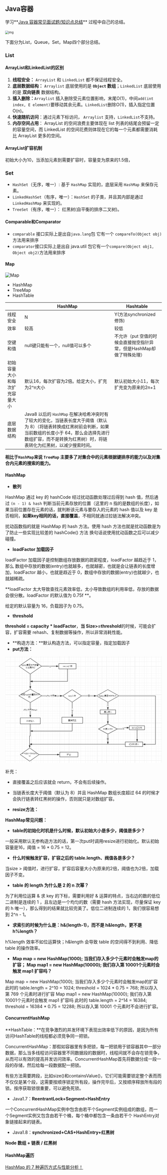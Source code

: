 ## Java容器

学习**[Java 容器常见面试题/知识点总结](https://snailclimb.gitee.io/javaguide/#/docs/java/collection/Java集合框架常见面试题)** 过程中自己的总结。

<img src="./img/java-collection-hierarchy.png" alt="img" style="zoom:67%;" />

下面分为List，Queue，Set，Map四个部分总结。

### List

#### ArrayList和LinkedList的区别

1. **线程安全：** `ArrayList` 和 `LinkedList` 都不保证线程安全。
2. **底层数据结构：** `Arraylist` 底层使用的是 **`Object` 数组**；`LinkedList` 底层使用的是 **双向链表** 数据结构。
3. **插入删除：**`Arraylist` 插入删除受元素位置影响，末尾O(1)，中间`add(int index, E element)`要移动其余元素。`LinkedList`删除O(1)，插入指定位置O(n)。
4. **快速随机访问**：通过元素下标访问， `Arraylist` 支持，`LinkedList`不支持。
5. **内存空间占用**： ArrayList 的空间浪费主要体现在 list 列表的结尾会预留一定的容量空间，而 LinkedList 的空间花费则体现在它的每一个元素都需要消耗比 ArrayList 更多的空间。

#### ArrayList扩容机制

初始大小为10，当添加元素到需要扩容时，容量变为原来的1.5倍，

### Set

- `HashSet`（无序，唯一）: 基于 `HashMap` 实现的，底层采用 `HashMap` 来保存元素。
- `LinkedHashSet`（有序，唯一）：`HashSet` 的子类，并且其内部是通过 `LinkedHashMap` 来实现的。
- `TreeSet`（有序，唯一）： 红黑树(自平衡的排序二叉树)。

#### Comparable和Comparator

- `comparable` 接口实际上是出自`java.lang`包 它有一个 `compareTo(Object obj)`方法用来排序
- `comparator`接口实际上是出自 java.util 包它有一个`compare(Object obj1, Object obj2)`方法用来排序

#### Map

![Map](./img/3)

- HashMap
- TreeMap
- HashTable

|                                | HashMap                                                      | Hashtable                                                    |
| ------------------------------ | ------------------------------------------------------------ | ------------------------------------------------------------ |
| 线程安全                       | N                                                            | Y(方法synchronized修饰)                                      |
| 效率                           | 较高                                                         | 较低                                                         |
| 空键和值                       | null键只能有一个，null值可以多个                             | 不允许（put 空值的时候会直接抛空指针异常，但是HashMap却做了特殊处理） |
| 初始容量大小和每次扩充容量大小 | 默认16，每次扩容为2倍。给定大小，扩充为2^n大小               | 默认初始大小11，每次扩充变为原来的2n+1                       |
| 底层数据结构                   | Java8 以后的 `HashMap` 在解决哈希冲突时有了较大的变化，当链表长度大于阈值（默认为 8）（将链表转换成红黑树前会判断，如果当前数组的长度小于 64，那么会选择先进行数组扩容，而不是转换为红黑树）时，将链表转化为红黑树，以减少搜索时间。 |                                                              |

**相比于`HashMap`来说 `TreeMap` 主要多了对集合中的元素根据键排序的能力以及对集合内元素的搜索的能力。**

#### HashMap

- **散列**

HashMap 通过 key 的 hashCode 经过扰动函数处理过后得到 hash 值，然后通过 `(n - 1) & hash` 判断当前元素存放的位置（这里的 n 指的是数组的长度），如果当前位置存在元素的话，就判断该元素与要存入的元素的 hash 值以及 key 是否相同，**如果key相同的话，直接覆盖**，不相同就通过拉链法解决冲突。

扰动函数指的就是 HashMap 的 hash 方法。使用 hash 方法也就是扰动函数是为了防止一些实现比较差的 hashCode() 方法 换句话说使用扰动函数之后可以减少碰撞。

- **loadFactor 加载因子**

loadFactor 加载因子是控制数组存放数据的疏密程度，loadFactor 越趋近于 1，那么 数组中存放的数据(entry)也就越多，也就越密，也就是会让链表的长度增加，loadFactor 越小，也就是趋近于 0，数组中存放的数据(entry)也就越少，也就越稀疏。

**loadFactor 太大导致查找元素效率低，太小导致数组的利用率低，存放的数据会很分散。loadFactor 的默认值为 0.75f **。

给定的默认容量为 16，负载因子为 0.75。

- **threshold**

**threshold = capacity \* loadFactor**，**当 Size>=threshold**的时候，可能会扩容，扩容需要 rehash、复制数据等操作，所以非常消耗性能。

- **构造方法：**默认构造方法，可以指定容量，指定加载因子
- **put方法：**

![put方法](./img/put方法.jpg)

补充：

- 直接覆盖之后应该就会 return，不会有后续操作。
- 当链表长度大于阈值（默认为 8）并且 HashMap 数组长度超过 64 的时候才会执行链表转红黑树的操作，否则就只是对数组扩容。

- **resize方法：**



**HashMap常见问题：**

- **table的初始化时机是什么时候，默认初始大小是多少，阈值是多少？**

一般采用默认无参构造方法的话，第一次put时调用resize进行初始化。默认初始容量是16，阈值 = 16 * 0.75 = 12。

- **什么时候触发扩容，扩容之后的 table.length、阀值各是多少？**

当size > 阈值时，进行扩容，扩容后容量大小为原来的2倍，阈值也为2倍，加载因子不变。

- **table 的 length 为什么是 2 的 n 次幂？**

为了利用位运算 & 求 key 的下标，需要利用好 & 运算的特点，当右边的数的低位二进制是连续的 1 ，且左边是一个均匀的数（需要 hash 方法实现，尽量保证 key 的 h 唯一），那么得到的结果就比较完美了。低位二进制连续的 1，我们很容易想到 2^n - 1。

- **求索引的时候为什么是：h&(length-1)，而不是 h&length，更不是 h%length？**

h%length 效率不如位运算快；h&length 会导致 table 的空间得不到利用、降低 table 的操作效率。

- **Map map = new HashMap(1000); 当我们存入多少个元素时会触发map的扩容； Map map1 = new HashMap(10000); 我们存入第 10001个元素时会触发 map1 扩容吗？**

Map map = new HashMap(1000); 当我们存入多少个元素时会触发map的扩容 此时的 table.length = 2^10 = 1024; threshold = 1024 * 0.75 = 768; 所以存入第 769 个元素时进行扩容 Map map1 = new HashMap(10000); 我们存入第 10001个元素时会触发 map1 扩容吗 此时的 table.length = 2^14 = 16384; threshold = 16384 * 0.75 = 12288; 所以存入第 10001 个元素时不会进行扩容。

#### ConcurrentHashMap

**HashTable：**在竞争激烈的并发环境下表现出效率低下的原因，是因为所有访问HashTable的线程都必须竞争同一把锁。

ConcurrentHashMap：那假如容器里有多把锁，每一把锁用于锁容器其中一部分数据，那么当多线程访问容器里不同数据段的数据时，线程间就不会存在锁竞争，从而可以有效的提高并发访问效率。ConcurrentHashMap首先将数据分成一段一段的存储，然后给每一段数据配一把锁。

有些方法需要跨段，比如size()和containsValue()，它们可能需要锁定整个表而而不仅仅是某个段，这需要按顺序锁定所有段，操作完毕后，又按顺序释放所有段的锁。按序获取锁很重要，可以避免死锁。

- Java1.7：**ReentrantLock+Segment+HashEntry**

一个ConcurrentHashMap实例中包含由若干个Segment实例组成的数组，而一个Segment实例又包含由若干个桶，每个桶中都包含一条由若干个 HashEntry对象链接起来的链表。

- Java1.8：**synchronized+CAS+HashEntry+红黑树**

**Node 数组 + 链表 / 红黑树**



#### HashMap遍历

[HashMap 的 7 种遍历方式与性能分析！](https://mp.weixin.qq.com/s/Zz6mofCtmYpABDL1ap04ow)

